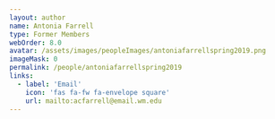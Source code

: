 ```yaml
---
layout: author
name: Antonia Farrell
type: Former Members
webOrder: 8.0
avatar: /assets/images/peopleImages/antoniafarrellspring2019.png
imageMask: 0
permalink: /people/antoniafarrellspring2019
links:
  - label: 'Email'
    icon: 'fas fa-fw fa-envelope square'
    url: mailto:acfarrell@email.wm.edu
---
```

